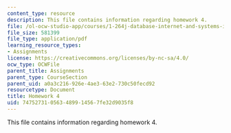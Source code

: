 ```yaml
---
content_type: resource
description: This file contains information regarding homework 4.
file: /ol-ocw-studio-app/courses/1-264j-database-internet-and-systems-integration-technologies-fall-2013/747527310563489914567fe32d9035f8_MIT1_264JF13_HW4.pdf
file_size: 581399
file_type: application/pdf
learning_resource_types:
- Assignments
license: https://creativecommons.org/licenses/by-nc-sa/4.0/
ocw_type: OCWFile
parent_title: Assignments
parent_type: CourseSection
parent_uid: a0a3c216-926e-4ae3-63e2-730c50fecd92
resourcetype: Document
title: Homework 4
uid: 74752731-0563-4899-1456-7fe32d9035f8
---
```

This file contains information regarding homework 4.